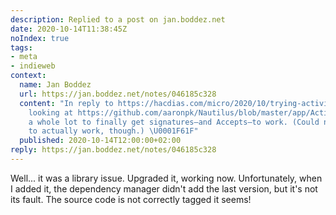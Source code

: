 ```yaml
---
description: Replied to a post on jan.boddez.net
date: 2020-10-14T11:38:45Z
noIndex: true
tags:
- meta
- indieweb
context:
  name: Jan Boddez
  url: https://jan.boddez.net/notes/046185c328
  content: "In reply to https://hacdias.com/micro/2020/10/trying-activitypub/. I remember
    looking at https://github.com/aaronpk/Nautilus/blob/master/app/ActivityPub/HTTPSignature.php
    a whole lot to finally get signatures—and Accepts—to work. (Could never get Deletes
    to actually work, though.) \U0001F61F"
  published: 2020-10-14T12:00:00+02:00
reply: https://jan.boddez.net/notes/046185c328
---
```


Well... it was a library issue. Upgraded it, working now. Unfortunately, when I added it, the dependency manager didn't add the last version, but it's not its fault. The source code is not correctly tagged it seems!
